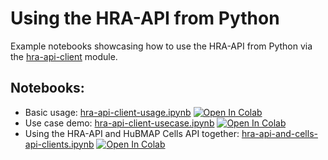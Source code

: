 # Using the HRA-API from Python

Example notebooks showcasing how to use the HRA-API from Python via the [hra-api-client](https://pypi.org/project/hra-api-client/) module.

## Notebooks:

* Basic usage: [hra-api-client-usage.ipynb](./hra-api-client-usage.ipynb) <a target="_blank" href="https://colab.research.google.com/github/x-atlas-consortia/hra-api/blob/main/notebooks/hra-api-client-usage.ipynb"><img src="https://colab.research.google.com/assets/colab-badge.svg" alt="Open In Colab"/></a>
* Use case demo: [hra-api-client-usecase.ipynb](./hra-api-client-usecase.ipynb) <a target="_blank" href="https://colab.research.google.com/github/x-atlas-consortia/hra-api/blob/main/notebooks/hra-api-client-usecase.ipynb"><img src="https://colab.research.google.com/assets/colab-badge.svg" alt="Open In Colab"/></a>
* Using the HRA-API and HuBMAP Cells API together: [hra-api-and-cells-api-clients.ipynb](./hra-api-and-cells-api-clients.ipynb) <a target="_blank" href="https://colab.research.google.com/github/x-atlas-consortia/hra-api/blob/main/notebooks/hra-api-and-cells-api-clients.ipynb"><img src="https://colab.research.google.com/assets/colab-badge.svg" alt="Open In Colab"/></a>
